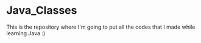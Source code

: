 # Java_Classes
This is the repository where I'm going to put all the codes that I made while learning Java :)
